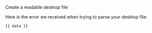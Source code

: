 Create a readable desktop file

Here is the error we received when trying to parse your desktop file:
```
{{ data }}
```
